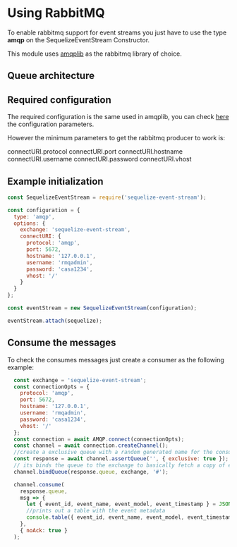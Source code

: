 # Using RabbitMQ

To enable rabbitmq support for event streams you just have to use
the type **amqp** on the SequelizeEventStream Constructor.

This module uses [amqplib](https://www.npmjs.com/package/amqplib) as the rabbitmq library of choice.

## Queue architecture

## Required configuration

The required configuration is the same used in amqplib, you can check [here](http://www.squaremobius.net/amqp.node/channel_api.html#connect) the configuration parameters. 

However the minimum parameters to get the rabbitmq producer to work is:
 
 connectURI.protocol
 connectURI.port
 connectURI.hostname
 connectURI.username
 connectURI.password
 connectURI.vhost

 ## Example initialization

```javascript
const SequelizeEventStream = require('sequelize-event-stream');

const configuration = {
  type: 'amqp',
  options: {
    exchange: 'sequelize-event-stream',
    connectURI: {
      protocol: 'amqp',
      port: 5672,
      hostname: '127.0.0.1',
      username: 'rmqadmin',
      password: 'casa1234',
      vhost: '/'
    }
  }
};

const eventStream = new SequelizeEventStream(configuration);

eventStream.attach(sequelize);
```

## Consume the messages

To check the consumes messages just create a consumer as the following example:

```javascript
  const exchange = 'sequelize-event-stream';
  const connectionOpts = {
    protocol: 'amqp',
    port: 5672,
    hostname: '127.0.0.1',
    username: 'rmqadmin',
    password: 'casa1234',
    vhost: '/'
  };
  const connection = await AMQP.connect(connectionOpts);
  const channel = await connection.createChannel();
  //create a exclusive queue with a random generated name for the consumer exclusively
  const response = await channel.assertQueue('', { exclusive: true });
  // its binds the queue to the exchange to basically fetch a copy of every message published
  channel.bindQueue(response.queue, exchange, '#');

  channel.consume(
    response.queue,
    msg => {
      let { event_id, event_name, event_model, event_timestamp } = JSON.parse(msg.content.toString());
      //prints out a table with the event metadata
      console.table({ event_id, event_name, event_model, event_timestamp });
    },
    { noAck: true }
  );

  ```